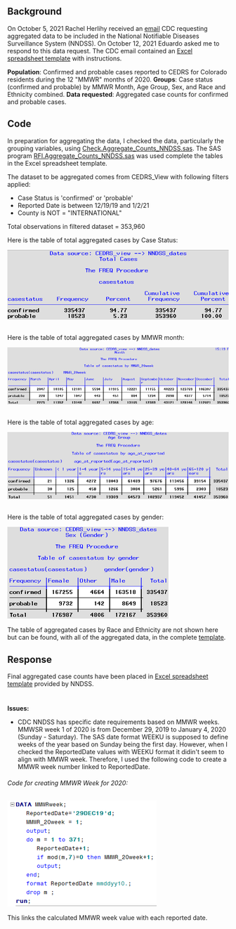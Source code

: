 ## Background 
On October 5, 2021 Rachel Herlihy received an [email](./Documents/Email_request.pdf) CDC requesting aggregated data to be included in the National Notifiable Diseases Surveillance System (NNDSS). On October 12, 2021 Eduardo asked me to respond to this data request. The CDC email contained an [Excel spreadsheet template](./Documents/Worksheet_2020_Aggregate_COVID-19_Data.xlsx) with instructions. 

**Population**:  Confirmed and probable cases reported to CEDRS for Colorado residents during the 12 "MMWR" months of 2020.  **Groups**: Case status (confirmed and probable) by MMWR Month, Age Group, Sex, and Race and Ethnicity combined.  **Data requested**: Aggregated case counts for confirmed and probable cases. 

## Code
In preparation for aggregating the data, I checked the data, particularly the grouping variables, using [Check.Aggregate_Counts_NNDSS.sas](SAS/Check.Aggregate_Counts_NNDSS.sas). The SAS program [RFI.Aggregate_Counts_NNDSS.sas](SAS/RFI.Aggregate_Counts_NNDSS.sas) was used complete the tables in the Excel spreadsheet template. 

The dataset to be aggregated comes from CEDRS_View with following filters applied:
* Case Status is 'confirmed' or 'probable'
* Reported Date is between 12/19/19 and 1/2/21
* County is NOT = "INTERNATIONAL"

Total observations in filtered dataset = 353,960

Here is the table of total aggregated cases by Case Status:

![Total Cases](./Images/Total_cases2.png)
##
Here is the table of total aggregated cases by MMWR month:

![Total Cases](./Images/MMWR_month2.png)
##
Here is the table of total aggregated cases by age:

![Total Cases](./images/Age_group2.png)

##
Here is the table of total aggregated cases by gender:

![Total Cases](./images/Gender2.png)

The table of aggregated cases by Race and Ethnicity are not shown here but can be found, with all of the aggregated data, in the complete [template](./Documents/Worksheet_2020_Aggregate_COVID-19_Data.xlsx).

## Response
Final aggregated case counts have been placed in [Excel spreadsheet template](./Documents/Worksheet_2020_Aggregate_COVID-19_Data.xlsx) provided by NNDSS.
#


**Issues:**
* CDC NNDSS has specific date requirements based on MMWR weeks. MMWSR week 1 of 2020 is from December 29, 2019 to January 4, 2020 (Sunday - Saturday). The SAS date format WEEKU is supposed to define weeks of the year based on Sunday being the first day. However, when I checked the ReportedDate values with WEEKU format it didin't seem to align with MMWR week. Therefore, I used the following code to create a MMWR week number linked to ReportedDate.
####
###### Code for creating MMWR Week for 2020:
 ![code](./Images/Code_for_MMWR_week.png)

This links the calculated MMWR week value with each reported date.


